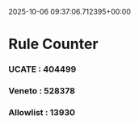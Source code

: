 2025-10-06 09:37:06.712395+00:00
# Rule Counter 
 ### UCATE : 404499

 ### Veneto : 528378

 ### Allowlist : 13930